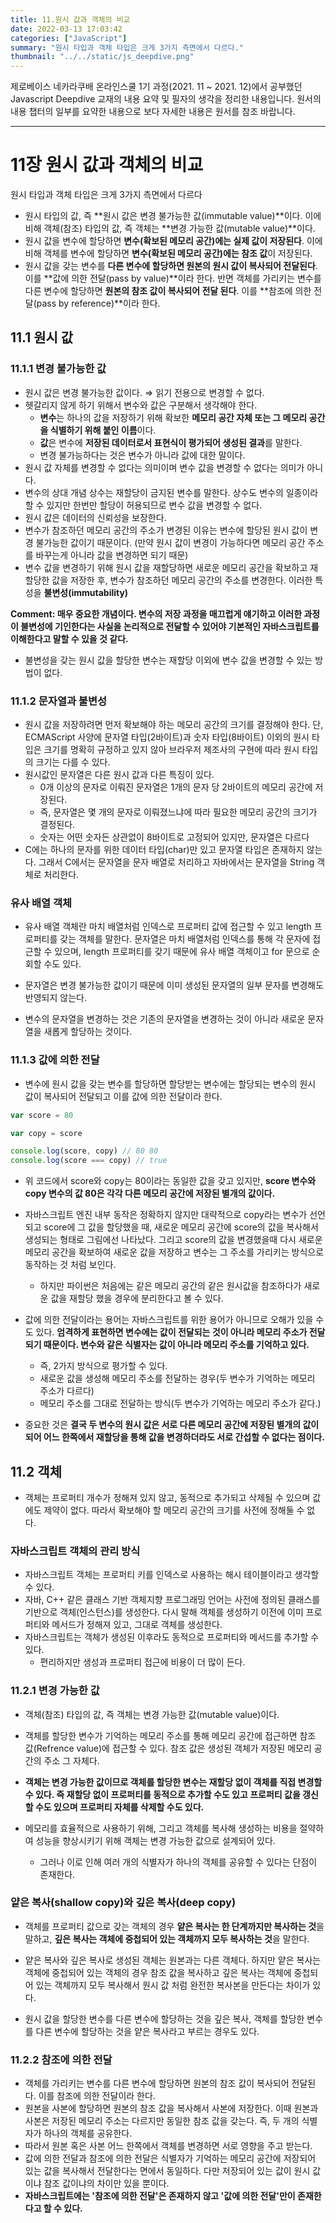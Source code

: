 ```yaml
---
title: 11.원시 값과 객체의 비교
date: 2022-03-13 17:03:42
categories: ["JavaScript"]
summary: "원시 타입과 객체 타입은 크게 3가지 측면에서 다르다."
thumbnail: "../../static/js_deepdive.png"
---
```


제로베이스 네카라쿠배 온라인스쿨 1기 과정(2021. 11 ~ 2021. 12)에서 공부했던 Javascript Deepdive 교재의 내용 요약 및 필자의 생각을 정리한 내용입니다. 원서의 내용 챕터의 일부를 요약한 내용으로 보다 자세한 내용은 원서를 참조 바랍니다.

---

# 11장 원시 값과 객체의 비교

원시 타입과 객체 타입은 크게 3가지 측면에서 다르다

- 원시 타입의 값, 즉 **원시 값은 변경 불가능한 값(immutable value)**이다. 이에 비해 객체(참조) 타입의 값, 즉 객체는 **변경 가능한 값(mutable value)**이다.
- 원시 값을 변수에 할당하면 **변수(확보된 메모리 공간)에는 실제 값이 저장된다**. 이에 비해 객체를 변수에 할당하면 **변수(확보된 메모리 공간)에는 참조 값**이 저장된다.
- 원시 값을 갖는 변수를 **다른 변수에 할당하면 원본의 원시 값이 복사되어 전달된다**. 이를 **값에 의한 전달(pass by value)**이라 한다. 반면 객체를 가리키는 변수를 다른 변수에 할당하면 **원본의 참조 값이 복사되어 전달 된다**. 이를 **참조에 의한 전달(pass by reference)**이라 한다.

## 11.1 원시 값

### 11.1.1 변경 불가능한 값

- 원시 값은 변경 불가능한 값이다. ⇒ 읽기 전용으로 변경할 수 없다.
- 헷갈리지 않게 하기 위해서 변수와 값은 구분해서 생각해야 한다.
  - **변수**는 하나의 값을 저장하기 위해 확보한 **메모리 공간 자체 또는 그 메모리 공간을 식별하기 위해 붙인 이름**이다.
  - **값**은 변수에 **저장된 데이터로서 표현식이 평가되어 생성된 결과**를 말한다.
  - 변경 불가능하다는 것은 변수가 아니라 값에 대한 말이다.
- 원시 값 자체를 변경할 수 없다는 의미이며 변수 값을 변경할 수 없다는 의미가 아니다.
- 변수의 상대 개념 상수는 재할당이 금지된 변수를 말한다. 상수도 변수의 일종이라 할 수 있지만 한번만 할당이 허용되므로 변수 값을 변경할 수 없다.
- 원시 값은 데이터의 신뢰성을 보장한다.
- 변수가 참조하던 메모리 공간의 주소가 변경된 이유는 변수에 할당된 원시 값이 변경 불가능한 값이기 때문이다. (만약 원시 값이 변경이 가능하다면 메모리 공간 주소를 바꾸는게 아니라 값을 변경하면 되기 때문)
- 변수 값을 변경하기 위해 원시 값을 재할당하면 새로운 메모리 공간을 확보하고 재할당한 값을 저장한 후, 변수가 참조하던 메모리 공간의 주소를 변경한다. 이러한 특성을 **불변성(immutability)**

**Comment: 매우 중요한 개념이다. 변수의 저장 과정을 매끄럽게 얘기하고 이러한 과정이 불변성에 기인한다는 사실을 논리적으로 전달할 수 있어야 기본적인 자바스크립트를 이해한다고 말할 수 있을 것 같다.**

- 불변성을 갖는 원시 값을 할당한 변수는 재할당 이외에 변수 값을 변경할 수 있는 방법이 없다.

### 11.1.2 문자열과 불변성

- 원시 값을 저장하려면 먼저 확보해야 하는 메모리 공간의 크기를 결정해야 한다. 단, ECMAScript 사양에 문자열 타입(2바이트)과 숫자 타입(8바이트) 이외의 원시 타입은 크기를 명확히 규정하고 있지 않아 브라우저 제조사의 구현에 따라 원시 타입의 크기는 다를 수 있다.
- 원시값인 문자열은 다른 원시 값과 다른 특징이 있다.
  - 0개 이상의 문자로 이뤄진 문자열은 1개의 문자 당 2바이트의 메모리 공간에 저장된다.
  - 즉, 문자열은 몇 개의 문자로 이뤄졌느냐에 따라 필요한 메모리 공간의 크기가 결정된다.
  - 숫자는 어떤 숫자든 상관없이 8바이트로 고정되어 있지만, 문자열은 다르다
- C에는 하나의 문자를 위한 데이터 타입(char)만 있고 문자열 타입은 존재하지 않는다. 그래서 C에서는 문자열을 문자 배열로 처리하고 자바에서는 문자열을 String 객체로 처리한다.

### 유사 배열 객체

- 유사 배열 객체란 마치 배열처럼 인덱스로 프로퍼티 값에 접근할 수 있고 length 프로퍼티를 갖는 객체를 말한다. 문자열은 마치 배열처럼 인덱스를 통해 각 문자에 접근할 수 있으며, length 프로퍼티를 갖기 때문에 유사 배열 객체이고 for 문으로 순회할 수도 있다.

- 문자열은 변경 불가능한 값이기 때문에 이미 생성된 문자열의 일부 문자를 변경해도 반영되지 않는다.

- 변수의 문자열을 변경하는 것은 기존의 문자열을 변경하는 것이 아니라 새로운 문자열을 새롭게 할당하는 것이다.

### 11.1.3 값에 의한 전달

- 변수에 원시 값을 갖는 변수를 할당하면 할당받는 변수에는 할당되는 변수의 원시 값이 복사되어 전달되고 이를 값에 의한 전달이라 한다.

```jsx
var score = 80

var copy = score

console.log(score, copy) // 80 80
console.log(score === copy) // true
```

- 위 코드에서 score와 copy는 80이라는 동일한 값을 갖고 있지만, **score 변수와 copy 변수의 값 80은 각각 다른 메모리 공간에 저장된 별개의 값이다.**

- 자바스크립트 엔진 내부 동작은 정확하지 않지만 대략적으로 copy라는 변수가 선언되고 score에 그 값을 할당했을 때, 새로운 메모리 공간에 score의 값을 복사해서 생성되는 형태로 그림에선 나타났다. 그리고 score의 값을 변경했을때 다시 새로운 메모리 공간을 확보하여 새로운 값을 저장하고 변수는 그 주소를 가리키는 방식으로 동작하는 것 처럼 보인다.

  - 하지만 파이썬은 처음에는 같은 메모리 공간의 같은 원시값을 참조하다가 새로운 값을 재할당 했을 경우에 분리한다고 볼 수 있다.

- 값에 의한 전달이라는 용어는 자바스크립트를 위한 용어가 아니므로 오해가 있을 수도 있다. **엄격하게 표현하면 변수에는 값이 전달되는 것이 아니라 메모리 주소가 전달되기 때문이다. 변수와 같은 식별자는 값이 아니라 메모리 주소를 기억하고 있다.**
  - 즉, 2가지 방식으로 평가할 수 있다.
  - 새로운 값을 생성해 메모리 주소를 전달하는 경우(두 변수가 기억하는 메모리 주소가 다르다)
  - 메모리 주소를 그대로 전달하는 방식(두 변수가 기억하는 메모리 주소가 같다.)
- 중요한 것은 **결국 두 변수의 원시 값은 서로 다른 메모리 공간에 저장된 별개의 값이 되어 어느 한쪽에서 재할당을 통해 값을 변경하더라도 서로 간섭할 수 없다는 점이다.**

## 11.2 객체

- 객체는 프로퍼티 개수가 정해져 있지 않고, 동적으로 추가되고 삭제될 수 있으며 값에도 제약이 없다. 따라서 확보해야 할 메모리 공간의 크기를 사전에 정해둘 수 없다.

### 자바스크립트 객체의 관리 방식

- 자바스크립트 객체는 프로퍼티 키를 인덱스로 사용하는 해시 테이블이라고 생각할 수 있다.
- 자바, C++ 같은 클래스 기반 객체지향 프로그래밍 언어는 사전에 정의된 클래스를 기반으로 객체(인스턴스)를 생성한다. 다시 말해 객체를 생성하기 이전에 이미 프로퍼티와 메서드가 정해져 있고, 그대로 객체를 생성한다.
- 자바스크립트는 객체가 생성된 이후라도 동적으로 프로퍼티와 메서드를 추가할 수 있다.
  - 편리하지만 생성과 프로퍼티 접근에 비용이 더 많이 든다.

### 11.2.1 변경 가능한 값

- 객체(참조) 타입의 값, 즉 객체는 변경 가능한 값(mutable value)이다.
- 객체를 할당한 변수가 기억하는 메모리 주소를 통해 메모리 공간에 접근하면 참조 값(Refrence value)에 접근할 수 있다. 참조 값은 생성된 객체가 저장된 메모리 공간의 주소 그 자체다.
- **객체는 변경 가능한 값이므로 객체를 할당한 변수는 재할당 없이 객체를 직접 변경할 수 있다. 즉 재할당 없이 프로퍼티를 동적으로 추가할 수도 있고 프로퍼티 값을 갱신할 수도 있으며 프로퍼티 자체를 삭제할 수도 있다.**

- 메모리를 효율적으로 사용하기 위해, 그리고 객체를 복사해 생성하는 비용을 절약하여 성능을 향상시키기 위해 객체는 변경 가능한 값으로 설계되어 있다.
  - 그러나 이로 인해 여러 개의 식별자가 하나의 객체를 공유할 수 있다는 단점이 존재한다.

### 얕은 복사(shallow copy)와 깊은 복사(deep copy)

- 객체를 프로퍼티 값으로 갖는 객체의 경우 **얕은 복사는 한 단계까지만 복사하는 것**을 말하고, **깊은 복사는 객체에 중첩되어 있는 객체까지 모두 복사하는 것**을 말한다.

- 얕은 복사와 깊은 복사로 생성된 객체는 원본과는 다른 객체다. 하지만 얕은 복사는 객체에 중첩되어 있는 객체의 경우 참조 값을 복사하고 깊은 복사는 객체에 중첩되어 있는 객체까지 모두 복사해서 원시 값 처럼 완전한 복사본을 만든다는 차이가 있다.

- 원시 값을 할당한 변수를 다른 변수에 할당하는 것을 깊은 복사, 객체를 할당한 변수를 다른 변수에 할당하는 것을 얕은 복사라고 부르는 경우도 있다.

### 11.2.2 참조에 의한 전달

- 객체를 가리키는 변수를 다른 변수에 할당하면 원본의 참조 값이 복사되어 전달된다. 이를 참조에 의한 전달이라 한다.
- 원본을 사본에 할당하면 원본의 참조 값을 복사해서 사본에 저장한다. 이때 원본과 사본은 저장된 메모리 주소는 다르지만 동일한 참조 값을 갖는다. 즉, 두 개의 식별자가 하나의 객체를 공유한다.
- 따라서 원본 혹은 사본 어느 한쪽에서 객체를 변경하면 서로 영향을 주고 받는다.
- 값에 의한 전달과 참조에 의한 전달은 식별자가 기억하는 메모리 공간에 저장되어 있는 값을 복사해서 전달한다는 면에서 동일하다. 다만 저장되어 있는 값이 원시 값이냐 참조 값이냐의 차이만 있을 뿐이다.
- **자바스크립트에는 '참조에 의한 전달'은 존재하지 않고 '값에 의한 전달'만이 존재한다고 할 수 있다.**
